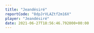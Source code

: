 ```yaml
---
title: "Jeandésiré"
reportCode: "8dpJrVLAZtf2m16X"
player: "Jeandésiré"
date: 2021-06-27T18:56:46.792000+00:00
---
```

